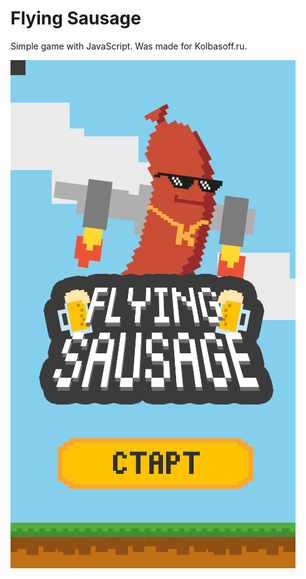 # Flying Sausage

Simple game with JavaScript.
Was made for Kolbasoff.ru.

![Flying Sausage](img/screen-start.png)